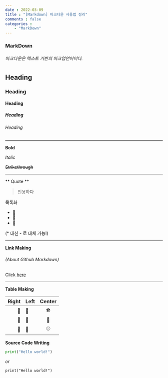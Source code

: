 ```yaml
---
date : 2022-03-09
title : "[Markdown] 마크다운 사용법 정리"
comments : false
categories : 
    - "MarkDown"
---
```

### **MarkDown**

###### *마크다운은 텍스트 기반의 마크업언어이다.*

# <Heading>
## Heading
### Heading
#### Heading
##### Heading
###### Heading
---
**Bold**

*Italic*

~~Strikethrough~~

---

** Quote **
> 인용하다

목록화
* 🍎 
* 🍊
* 🍌

(* 대신 - 로 대체 가능!)

---

**Link Making**

###### (About Github Markdown)

Click [here]("https://docs.github.com/en/get-started/writing-on-github/getting-started-with-writing-and-formatting-on-github/basic-writing-and-formatting-syntax")

---
**Table Making**

|Right|Left|Center
|--:|:--|:--:|
|🍎|🍕|⚽️|
|🍏|🍖|🏀|
|🍋|🍔|⚾️

**Source Code Writing**

```python
print("Hello world!")
```
*or*

`print("Hello world!")`

